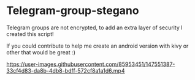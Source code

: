 # Telegram-group-stegano
 
Telegram groups are not encrypted, to add an extra layer of security I created this script!

If you could contribute to help me create an android version with kivy or other that would be great :)


https://user-images.githubusercontent.com/85953451/147551387-33cf4d83-da8b-4db8-bdff-572cf8a1a1d6.mp4
